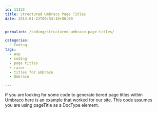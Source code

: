 ```yaml
---
id: 11132
title: Structured Umbraco Page Titles
date: 2013-01-22T09:53:18+00:00


permalink: /coding/structured-umbraco-page-titles/

categories:
  - Coding
tags:
  - asp
  - coding
  - page titles
  - razor
  - titles for umbraco
  - Umbraco

---
```


If you are looking for some code to generate tiered page titles within Umbraco here is an example that worked for our site. This code assumes you are using pageTitle as a DocType element.


<script src="https://gist.github.com/mcmullengreg/0905b9706061b16ea7c3.js"></script>
